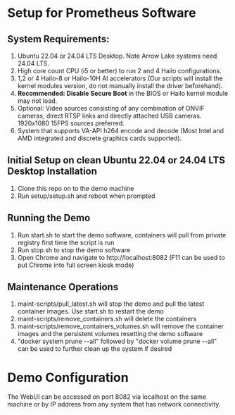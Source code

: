 # Setup for Prometheus Software

## System Requirements:

1. Ubuntu 22.04 or 24.04 LTS Desktop. Note Arrow Lake systems need 24.04 LTS.
2. High core count CPU (i5 or better) to run 2 and 4 Hailo configurations. 
3. 1,2 or 4 Hailo-8 or Hailo-10H AI accelerators (Our scripts will install the kernel modules version, do not manually install the driver beforehand).
4. **Recommended: Disable Secure Boot** in the BIOS or Hailo kernel module may not load.
5. Optional: Video sources consisting of any combination of ONVIF cameras, direct RTSP links and directly attached USB cameras. 1920x1080 15FPS sources preferred.
6. System that supports VA-API h264 encode and decode (Most Intel and AMD integrated and discrete graphics cards supported).

## Initial Setup on clean Ubuntu 22.04 or 24.04 LTS Desktop Installation

1. Clone this repo on to the demo machine
2. Run setup/setup.sh and reboot when prompted

## Running the Demo

1. Run start.sh to start the demo software, containers will pull from private registry first time the script is run
2. Run stop.sh to stop the demo software
3. Open Chrome and navigate to http://localhost:8082 (F11 can be used to put Chrome into full screen kiosk mode)

## Maintenance Operations

1. maint-scripts/pull_latest.sh will stop the demo and pull the latest container images. Use start.sh to restart the demo
2. maint-scripts/remove_containers.sh will delete the containers 
3. maint-scripts/remove_containers_volumes.sh will remove the container images and the persistent volumes resetting the demo software
4. "docker system prune --all" followed by "docker volume prune --all" can be used to further clean up the system if desired 

# Demo Configuration

The WebUI can be accessed on port 8082 via localhost on the same machine or by IP address from any system that has network connectivity.
